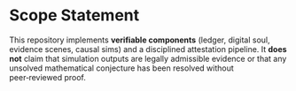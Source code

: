# Scope Statement

This repository implements **verifiable components** (ledger, digital soul, evidence scenes, causal sims) and
a disciplined attestation pipeline. It **does not** claim that simulation outputs are legally admissible evidence
or that any unsolved mathematical conjecture has been resolved without peer‑reviewed proof.
